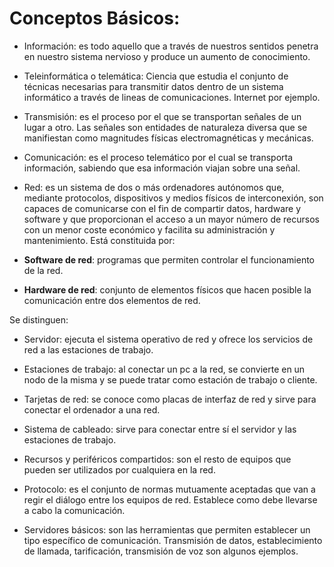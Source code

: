 # Conceptos Básicos:

- Información: es todo aquello que a través de nuestros sentidos penetra en nuestro sistema nervioso y produce un
  aumento de conocimiento.
- Teleinformática o telemática: Ciencia que estudia el conjunto de técnicas necesarias para transmitir datos
  dentro de un sistema informático a través de lineas de comunicaciones. Internet por ejemplo.
- Transmisión: es el proceso por el que se transportan señales de un lugar a otro. Las señales son entidades de
  naturaleza diversa que se manifiestan como magnitudes físicas electromagnéticas y mecánicas.
- Comunicación: es el proceso telemático por el cual se transporta información, sabiendo que esa información
  viajan sobre una señal.
- Red: es un sistema de dos o más ordenadores autónomos que, mediante protocolos, dispositivos y medios físicos
  de interconexión, son capaces de comunicarse con el fin de compartir datos, hardware y software y que
  proporcionan el acceso a un mayor número de recursos con un menor coste económico y facilita su administración
  y mantenimiento. Está constituida por:
  
- **Software de red**: programas que permiten controlar el funcionamiento de la red.
  
- **Hardware de red**: conjunto de elementos físicos que hacen posible la comunicación entre dos elementos de red.
  
Se distinguen:

- Servidor: ejecuta el sistema operativo de red y ofrece los servicios de red a las estaciones de trabajo.
  
- Estaciones de trabajo: al conectar un pc a la red, se convierte en un nodo de la misma y se puede tratar
                       como estación de trabajo o cliente.
  
- Tarjetas de red: se conoce como placas de interfaz de red y sirve para conectar el ordenador a una red.

- Sistema de cableado: sirve para conectar entre sí el servidor y las estaciones de trabajo.
  
- Recursos y periféricos compartidos: son el resto de equipos que pueden ser utilizados por cualquiera
                                    en la red.
  
- Protocolo: es el conjunto de normas mutuamente aceptadas que van a regir el diálogo entre los equipos de red.
Establece como debe llevarse a cabo la comunicación.
- Servidores básicos: son las herramientas que permiten establecer un tipo específico de comunicación.
Transmisión de datos, establecimiento de llamada, tarificación, transmisión de voz son algunos ejemplos.

